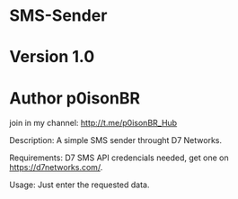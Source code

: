 # SMS-Sender 
# Version 1.0
# Author p0isonBR 
join in my channel: http://t.me/p0isonBR_Hub

Description: A simple SMS sender throught D7 Networks.

Requirements: D7 SMS API credencials needed, get one on https://d7networks.com/.

Usage: Just enter the requested data.
